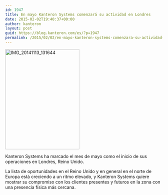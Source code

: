 ```yaml
---
id: 1947
title: En mayo Kanteron Systems comenzará su actividad en Londres
date: 2015-02-02T19:40:37+00:00
author: kanteron
layout: post
guid: https://blog.kanteron.com/es/?p=1947
permalink: /2015/02/02/en-mayo-kanteron-systems-comenzara-su-actividad-en-londres/
---
```

[<img class=" aligncenter" src="https://farm6.staticflickr.com/5604/15797089156_17de58feb7_n.jpg" alt="IMG_20141113_131644" width="237" height="320" />](https://www.flickr.com/photos/jcortell/15797089156 "IMG_20141113_131644 by Jorge Cortell, on Flickr")

Kanteron Systems ha marcado el mes de mayo como el inicio de sus operaciones en Londres, Reino Unido.

La lista de oportunidades en el Reino Unido y en general en el norte de Europa está creciendo a un ritmo elevado, y Kanteron Systems quiere mostrar su compromiso con los clientes presentes y futuros en la zona con una presencia física más cercana.